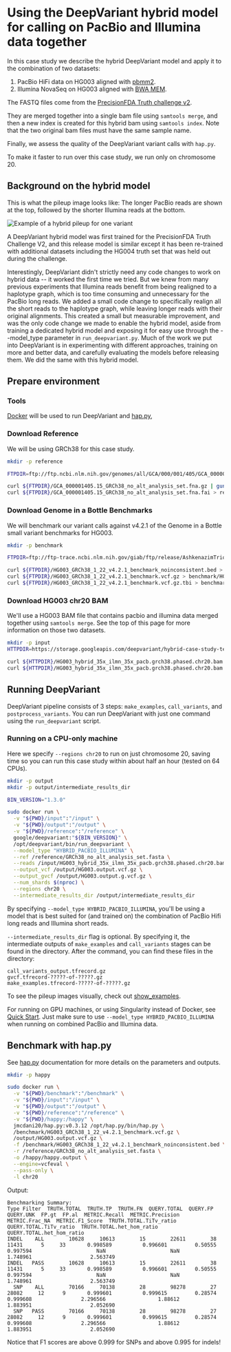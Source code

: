 # Using the DeepVariant hybrid model for calling on PacBio and Illumina data together

In this case study we describe the hybrid DeepVariant model and apply it to the
combination of two datasets:

1.  PacBio HiFi data on HG003 aligned with
    [pbmm2](https://github.com/PacificBiosciences/pbmm2).
2.  Illumina NovaSeq on HG003 aligned with
    [BWA MEM](https://github.com/lh3/bwa).

The FASTQ files come from the
[PrecisionFDA Truth challenge v2](https://precision.fda.gov/challenges/10/view).

They are merged together into a single bam file using `samtools merge`, and then
a new index is created for this hybrid bam using `samtools index`. Note that the
two original bam files must have the same sample name.

Finally, we assess the quality of the DeepVariant variant calls with `hap.py`.

To make it faster to run over this case study, we run only on chromosome 20.

## Background on the hybrid model

This is what the pileup image looks like: The longer PacBio reads are shown at
the top, followed by the shorter Illumina reads at the bottom.

![Example of a hybrid pileup for one variant](images/hybrid_pileup.png)

A DeepVariant hybrid model was first trained for the PrecisionFDA Truth
Challenge V2, and this release model is similar except it has been re-trained
with additional datasets including the HG004 truth set that was held out during
the challenge.

Interestingly, DeepVariant didn't strictly need any code changes to work on
hybrid data -- it worked the first time we tried. But we knew from many previous
experiments that Illumina reads benefit from being realigned to a haplotype
graph, which is too time consuming and unnecessary for the PacBio long reads. We
added a small code change to specifically realign all the short reads to the
haplotype graph, while leaving longer reads with their original alignments. This
created a small but measurable improvement, and was the only code change we made
to enable the hybrid model, aside from training a dedicated hybrid model and
exposing it for easy use through the --model_type parameter in
`run_deepvariant.py`. Much of the work we put into DeepVariant is in
experimenting with different approaches, training on more and better data, and
carefully evaluating the models before releasing them. We did the same with this
hybrid model.

## Prepare environment

### Tools

[Docker](https://docs.docker.com/get-docker/) will be used to run DeepVariant
and [hap.py](https://github.com/illumina/hap.py),

### Download Reference

We will be using GRCh38 for this case study.

```bash
mkdir -p reference

FTPDIR=ftp://ftp.ncbi.nlm.nih.gov/genomes/all/GCA/000/001/405/GCA_000001405.15_GRCh38/seqs_for_alignment_pipelines.ucsc_ids

curl ${FTPDIR}/GCA_000001405.15_GRCh38_no_alt_analysis_set.fna.gz | gunzip > reference/GRCh38_no_alt_analysis_set.fasta
curl ${FTPDIR}/GCA_000001405.15_GRCh38_no_alt_analysis_set.fna.fai > reference/GRCh38_no_alt_analysis_set.fasta.fai
```

### Download Genome in a Bottle Benchmarks

We will benchmark our variant calls against v4.2.1 of the Genome in a Bottle
small variant benchmarks for HG003.

```bash
mkdir -p benchmark

FTPDIR=ftp://ftp-trace.ncbi.nlm.nih.gov/giab/ftp/release/AshkenazimTrio/HG003_NA24149_father/NISTv4.2.1/GRCh38

curl ${FTPDIR}/HG003_GRCh38_1_22_v4.2.1_benchmark_noinconsistent.bed > benchmark/HG003_GRCh38_1_22_v4.2.1_benchmark_noinconsistent.bed
curl ${FTPDIR}/HG003_GRCh38_1_22_v4.2.1_benchmark.vcf.gz > benchmark/HG003_GRCh38_1_22_v4.2.1_benchmark.vcf.gz
curl ${FTPDIR}/HG003_GRCh38_1_22_v4.2.1_benchmark.vcf.gz.tbi > benchmark/HG003_GRCh38_1_22_v4.2.1_benchmark.vcf.gz.tbi
```

### Download HG003 chr20 BAM

We'll use a HG003 BAM file that contains pacbio and illumina data merged
together using `samtools merge`. See the top of this page for more information
on those two datasets.

```bash
mkdir -p input
HTTPDIR=https://storage.googleapis.com/deepvariant/hybrid-case-study-testdata

curl ${HTTPDIR}/HG003_hybrid_35x_ilmn_35x_pacb.grch38.phased.chr20.bam > input/HG003_hybrid_35x_ilmn_35x_pacb.grch38.phased.chr20.bam
curl ${HTTPDIR}/HG003_hybrid_35x_ilmn_35x_pacb.grch38.phased.chr20.bam.bai > input/HG003_hybrid_35x_ilmn_35x_pacb.grch38.phased.chr20.bam.bai
```

## Running DeepVariant

DeepVariant pipeline consists of 3 steps: `make_examples`, `call_variants`, and
`postprocess_variants`. You can run DeepVariant with just one command using the
`run_deepvariant` script.

### Running on a CPU-only machine

Here we specify `--regions chr20` to run on just chromosome 20, saving time so
you can run this case study within about half an hour (tested on 64 CPUs).

```bash
mkdir -p output
mkdir -p output/intermediate_results_dir

BIN_VERSION="1.3.0"

sudo docker run \
  -v "${PWD}/input":"/input" \
  -v "${PWD}/output":"/output" \
  -v "${PWD}/reference":"/reference" \
  google/deepvariant:"${BIN_VERSION}" \
  /opt/deepvariant/bin/run_deepvariant \
  --model_type "HYBRID_PACBIO_ILLUMINA" \
  --ref /reference/GRCh38_no_alt_analysis_set.fasta \
  --reads /input/HG003_hybrid_35x_ilmn_35x_pacb.grch38.phased.chr20.bam \
  --output_vcf /output/HG003.output.vcf.gz \
  --output_gvcf /output/HG003.output.g.vcf.gz \
  --num_shards $(nproc) \
  --regions chr20 \
  --intermediate_results_dir /output/intermediate_results_dir
```

By specifying `--model_type HYBRID_PACBIO_ILLUMINA`, you'll be using a model
that is best suited for (and trained on) the combination of PacBio Hifi long
reads and Illumina short reads.

`--intermediate_results_dir` flag is optional. By specifying it, the
intermediate outputs of `make_examples` and `call_variants` stages can be found
in the directory. After the command, you can find these files in the directory:

```
call_variants_output.tfrecord.gz
gvcf.tfrecord-?????-of-?????.gz
make_examples.tfrecord-?????-of-?????.gz
```

To see the pileup images visually, check out [show_examples](show-examples.md).

For running on GPU machines, or using Singularity instead of Docker, see
[Quick Start](deepvariant-quick-start.md). Just make sure to use `--model_type
HYBRID_PACBIO_ILLUMINA` when running on combined PacBio and Illumina data.

## Benchmark with hap.py

See [hap.py](https://github.com/illumina/hap.py) documentation for more details
on the parameters and outputs.

```bash
mkdir -p happy

sudo docker run \
  -v "${PWD}/benchmark":"/benchmark" \
  -v "${PWD}/input":"/input" \
  -v "${PWD}/output":"/output" \
  -v "${PWD}/reference":"/reference" \
  -v "${PWD}/happy:/happy" \
  jmcdani20/hap.py:v0.3.12 /opt/hap.py/bin/hap.py \
  /benchmark/HG003_GRCh38_1_22_v4.2.1_benchmark.vcf.gz \
  /output/HG003.output.vcf.gz \
  -f /benchmark/HG003_GRCh38_1_22_v4.2.1_benchmark_noinconsistent.bed \
  -r /reference/GRCh38_no_alt_analysis_set.fasta \
  -o /happy/happy.output \
  --engine=vcfeval \
  --pass-only \
  -l chr20
```

Output:

```
Benchmarking Summary:
Type Filter  TRUTH.TOTAL  TRUTH.TP  TRUTH.FN  QUERY.TOTAL  QUERY.FP  QUERY.UNK  FP.gt  FP.al  METRIC.Recall  METRIC.Precision  METRIC.Frac_NA  METRIC.F1_Score  TRUTH.TOTAL.TiTv_ratio  QUERY.TOTAL.TiTv_ratio  TRUTH.TOTAL.het_hom_ratio  QUERY.TOTAL.het_hom_ratio
INDEL    ALL        10628     10613        15        22611        38      11431      5     33       0.998589          0.996601         0.50555         0.997594                     NaN                     NaN                   1.748961                   2.563749
INDEL   PASS        10628     10613        15        22611        38      11431      5     33       0.998589          0.996601         0.50555         0.997594                     NaN                     NaN                   1.748961                   2.563749
  SNP    ALL        70166     70138        28        98278        27      28082     12      9       0.999601          0.999615         0.28574         0.999608                2.296566                 1.88612                   1.883951                   2.052690
  SNP   PASS        70166     70138        28        98278        27      28082     12      9       0.999601          0.999615         0.28574         0.999608                2.296566                 1.88612                   1.883951                   2.052690
```

Notice that F1 scores are above 0.999 for SNPs and above 0.995 for indels!
